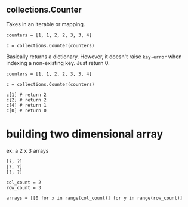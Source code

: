 ## collections.Counter
Takes in an iterable or mapping.

```
counters = [1, 1, 2, 2, 3, 3, 4]

c = collections.Counter(counters)
```

Basically returns a dictionary. However, it doesn't raise `key-error` when indexing a non-existing key. Just return 0.

```
counters = [1, 1, 2, 2, 3, 3, 4]

c = collections.Counter(counters)

c[1] # return 2
c[2] # return 2
c[4] # return 1
c[0] # return 0
```

# building two dimensional array
ex: a 2 x 3 arrays

```
[?, ?]
[?, ?]
[?, ?]
```

```
col_count = 2
row_count = 3

arrays = [[0 for x in range(col_count)] for y in range(row_count)]
```